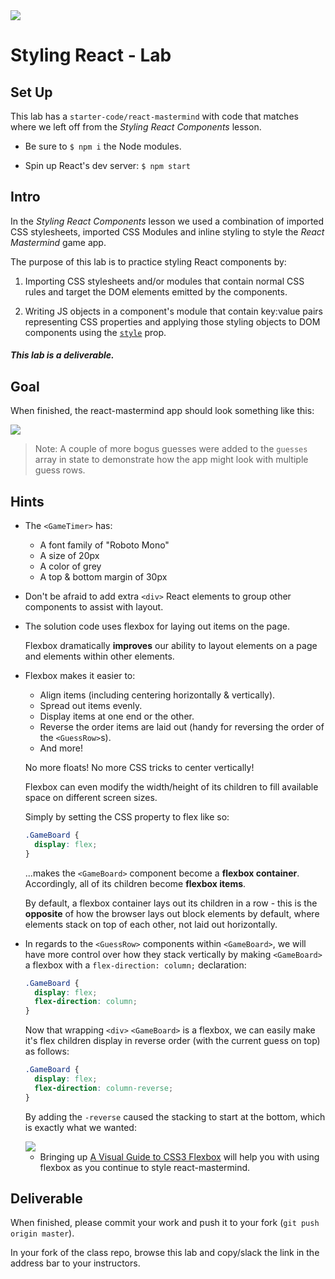 <img src="https://i.imgur.com/XPM0LmG.png">

# Styling React - Lab

## Set Up

This lab has a `starter-code/react-mastermind` with code that matches where we left off from the _Styling React Components_ lesson.

- Be sure to `$ npm i` the Node modules.

- Spin up React's dev server: `$ npm start`

## Intro

In the _Styling React Components_ lesson we used a combination of imported CSS stylesheets, imported CSS Modules and inline styling to style the _React Mastermind_ game app.

The purpose of this lab is to practice styling React components by:

1. Importing CSS stylesheets and/or modules that contain normal CSS rules and target the DOM elements emitted by the components.

2. Writing JS objects in a component's module that contain key:value pairs representing CSS properties and applying those styling objects to DOM components using the [`style`](https://facebook.github.io/react/docs/dom-elements.html#style) prop.

##### This lab is a deliverable.

## Goal

When finished, the react-mastermind app should look something like this:

<img src="https://i.imgur.com/T4dN4UU.png">

> Note: A couple of more bogus guesses were added to the `guesses` array in state to demonstrate how the app might look with multiple guess rows. 


## Hints

- The `<GameTimer>` has:
	- A font family of "Roboto Mono"
	- A size of 20px
	- A color of grey
	- A top & bottom margin of 30px

- Don't be afraid to add extra `<div>` React elements to group other components to assist with layout.

- The solution code uses flexbox for laying out items on the page.

	Flexbox dramatically **improves** our ability to layout elements on a page and elements within other elements.

- Flexbox makes it easier to:

	- Align items (including centering horizontally & vertically).
	- Spread out items evenly.
	- Display items at one end or the other.
	- Reverse the order items are laid out (handy for reversing the order of the `<GuessRow>`s).
	- And more!

	No more floats! No more CSS tricks to center vertically!

	Flexbox can even modify the width/height of its children to fill available space on different screen sizes.

	Simply by setting the CSS property to flex like so:
	
	```css
	.GameBoard {
	  display: flex;
	}
	```

	...makes the `<GameBoard>` component become a **flexbox container**. Accordingly, all of its children become **flexbox items**.

	By default, a flexbox container lays out its children in a row - this is the **opposite** of how the browser lays out block elements by default, where elements stack on top of each other, not laid out horizontally.

- In regards to the `<GuessRow>` components within `<GameBoard>`, we will have more control over how they stack vertically by making `<GameBoard>` a flexbox with a `flex-direction: column;` declaration:

	```css
	.GameBoard {
	  display: flex;
	  flex-direction: column;
	}
	```

	Now that wrapping `<div>` `<GameBoard>` is a flexbox, we can easily make it's flex children display in reverse order (with the current guess on top) as follows:

	```css
	.GameBoard {
	  display: flex;
	  flex-direction: column-reverse;
	}
	```

	By adding the `-reverse` caused the stacking to start at the bottom, which is exactly what we wanted:

	<img src="https://i.imgur.com/cNrGkdA.png">

	- Bringing up [A Visual Guide to CSS3 Flexbox](https://scotch.io/tutorials/a-visual-guide-to-css3-flexbox-properties?utm_content=bufferbb7b2&utm_medium=social&utm_source=twitter.com&utm_campaign=buffer#comments-section) will help you with using flexbox as you continue to style react-mastermind.

## Deliverable

When finished, please commit your work and push it to your fork (`git push origin master`).

In your fork of the class repo, browse this lab and copy/slack the link in the address bar to your instructors.
